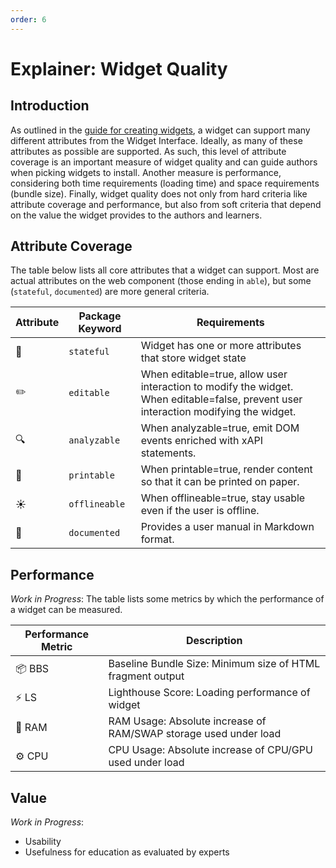 ```yaml
---
order: 6
---
```

# Explainer: Widget Quality

## Introduction
As outlined in the [guide for creating widgets](./creatingwidgets.md), a widget can support many different attributes from the Widget Interface. Ideally, as many of these attributes as possible are supported. As such, this level of attribute coverage is an important measure of widget quality and can guide authors when picking widgets to install. Another measure is performance, considering both time requirements (loading time) and space requirements (bundle size). Finally, widget quality does not only from hard criteria like attribute coverage and performance, but also from soft criteria that depend on the value the widget provides to the authors and learners.

## Attribute Coverage
The table below lists all core attributes that a widget can support. Most are actual attributes on the web component (those ending in `able`), but some (`stateful`, `documented`) are more general criteria.

| Attribute | Package Keyword | Requirements |
|-----------|-----------------|--------------|
💾 | `stateful` | Widget has one or more attributes that store widget state
✏️ | `editable` | When editable=true, allow user interaction to modify the widget. When editable=false, prevent user interaction modifying the widget.
🔍 | `analyzable` | When analyzable=true, emit DOM events enriched with xAPI statements.
📄 | `printable` | When printable=true, render content so that it can be printed on paper.
☀️ | `offlineable` | When offlineable=true, stay usable even if the user is offline.
📖 | `documented` | Provides a user manual in Markdown format.

## Performance
*Work in Progress*: The table lists some metrics by which the performance of a widget can be measured.

| Performance Metric | Description |
|--------------------|-------------|
| 📦 BBS            | Baseline Bundle Size: Minimum size of HTML fragment output
| ⚡ LS             | Lighthouse Score: Loading performance of widget
| 🐏 RAM            | RAM Usage: Absolute increase of RAM/SWAP storage used under load
| ⚙️ CPU            | CPU Usage: Absolute increase of CPU/GPU used under load

## Value
*Work in Progress*:
- Usability
- Usefulness for education as evaluated by experts